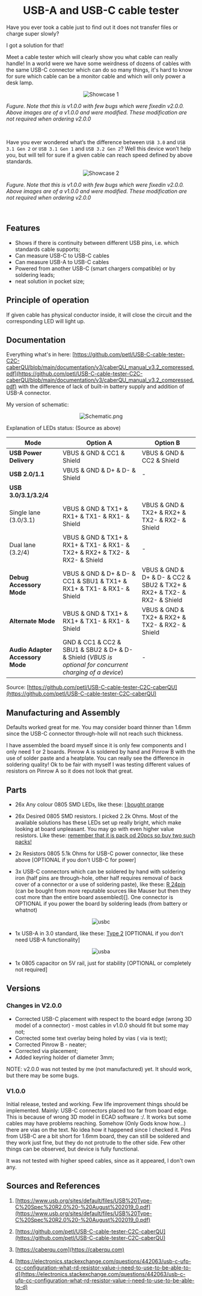 <div style="text-align:center">

# __USB-A and USB-C cable tester__

</div>

Have you ever took a cable just to find out it does not transfer files or charge super slowly?

I got a solution for that!

Meet a cable tester which will clearly show you what cable can really handle! In a world were we have some weirdness of dozens of cables with the same USB-C connector which can do so many things, it's hard to know for sure which cable can be a monitor cable and which will only power a desk lamp. 

<div style="text-align:center">

![Showcase 1](./product2.jpg)

</div>

*Fugure. Note that this is v1.0.0 with few bugs which were fixedin v2.0.0. Above images are of a v1.0.0 and were modified. These modification are not required when ordering v2.0.0*

</br>

Have you ever wondered what’s the difference between `USB 3.0` and `USB 3.1 Gen 2` or `USB 3.1 Gen 1` and `USB 3.2 Gen 2`? Well this device won’t help you, but will tell for sure if a given cable can reach speed defined by above standards.

<div style="text-align:center">

![Showcase 2](./product1.jpg)

</div>

*Fugure. Note that this is v1.0.0 with few bugs which were fixedin v2.0.0. Above images are of a v1.0.0 and were modified. These modification are not required when ordering v2.0.0*

</br>


## Features
- Shows if there is continuity between different USB pins, i.e. which standards cable supports;
- Can measure USB-C to USB-C cables
- Can measure USB-A to USB-C cables
- Powered from another USB-C (smart chargers compatible) or by soldering leads;
- neat solution in pocket size;

## Principle of operation 

If given cable has physical conductor inside, it will close the circuit and the corresponding LED will light up.

## Documentation
Everything what's in here: [https://github.com/petl/USB-C-cable-tester-C2C-caberQU/blob/main/documentation/v3/caberQU_manual_v3.2_compressed.pdf](https://github.com/petl/USB-C-cable-tester-C2C-caberQU/blob/main/documentation/v3/caberQU_manual_v3.2_compressed.pdf) with the difference of lack of built-in battery supply and addition of USB-A connector.

My version of schematic:

<div style="text-align:center">

![Schematic.png](./Schematic.png)

</div>

Explanation of LEDs status: (Source as above)

| **Mode**                      | **Option A**                                             | **Option B**                                             |
|-------------------------------|----------------------------------------------------------|----------------------------------------------------------|
| **USB Power Delivery**        | VBUS & GND & CC1 & Shield                               | VBUS & GND & CC2 & Shield                               |
| **USB 2.0/1.1**               | VBUS & GND & D+ & D- & Shield                           | -                                                        |
| **USB 3.0/3.1/3.2/4**         |                                                          |                                                          |
| Single lane (3.0/3.1)         | VBUS & GND & TX1+ & RX1+ & TX1- & RX1- & Shield         | VBUS & GND & TX2+ & RX2+ & TX2- & RX2- & Shield         |
| Dual lane (3.2/4)             | VBUS & GND & TX1+ & RX1+ & TX1- & RX1- & TX2+ & RX2+ & TX2- & RX2- & Shield | -                                                        |
| **Debug Accessory Mode**      | VBUS & GND & D+ & D- & CC1 & SBU1 & TX1+ & RX1+ & TX1- & RX1- & Shield | VBUS & GND & D+ & D- & CC2 & SBU2 & TX2+ & RX2+ & TX2- & RX2- & Shield |
| **Alternate Mode**            | VBUS & GND & TX1+ & RX1+ & TX1- & RX1- & Shield         | VBUS & GND & TX2+ & RX2+ & TX2- & RX2- & Shield         |
| **Audio Adapter Accessory Mode** | GND & CC1 & CC2 & SBU1 & SBU2 & D+ & D- & Shield       (*VBUS is optional for concurrent charging of a device*) | -                                                        |



Source: [https://github.com/petl/USB-C-cable-tester-C2C-caberQU](https://github.com/petl/USB-C-cable-tester-C2C-caberQU)

## Manufacturing and Assembly

Defaults worked great for me. You may consider board thinner than 1.6mm since the USB-C connector through-hole will not reach such thickness. 

I have assembled the board myself since it is only few components and I only need 1 or 2 boards. Pinrow A is soldered by hand and Pinrow B with the use of solder paste and a heatplate. You can really see the difference in soldering quality! Ok to be fair with myself I was testing different values of resistors on Pinrow A so it does not look that great. 

## Parts
- 26x Any colour 0805 SMD LEDs, like these: [I bought orange](https://a.aliexpress.com/_EzzCGlx)

- 26x Desired 0805 SMD resistors. I picked 2.2k Ohms. Most of the available solutions has these LEDs set up really bright, which make looking at board unpleasant. You may go with even higher value resistors. Like these: [remember that it is pack od 20pcs so buy two such packs!](https://a.aliexpress.com/_EQssAUh)

- 2x Resistors 0805 5.1k Ohms for USB-C power connector, like these above [OPTIONAL if you don't USB-C for power]

- 3x USB-C connectors which can be soldered by hand with soldering iron (half pins are through-hole, other half requires removal of back cover of a connector or a use of soldering paste), like these: [R 24pin](https://www.aliexpress.com/item/1005007419369264.htm    ) (can be bought from more reputable sources like Mauser but then they cost more than the entire board assembled)[]. One connector is OPTIONAL if you power the board by soldering leads (from battery or whatnot)

<div style="text-align:center">

![usbc](./usbc.png)

</div>


- 1x USB-A in 3.0 standard, like these: [Type 2](https://a.aliexpress.com/_EHDPXqv) [OPTIONAL if you don't need USB-A functionality]

<div style="text-align:center">

![usba](./usba.png)

</div>


- 1x 0805 capacitor on 5V rail, just for stability [OPTIONAL or completely not required]

## Versions

### Changes in V2.0.0

- Corrected USB-C placement with respect to the board edge (wrong 3D model of a connector) - most cables in v1.0.0 should fit but some may not;
- Corrected some text overlay being holed by vias ( via is text);
- Corrected Pinrow B - neater;
- Corrected via placement;
- Added keyring holder of diameter 3mm;

NOTE: v2.0.0 was not tested by me (not manufactured) yet. It should work, but there may be some bugs.

### V1.0.0

Initial release, tested and working. Few life improvement things should be implemented. Mainly: USB-C connectors placed too far from board edge. This is because of wrong 3D model in ECAD software :/. It works but some cables may have problems reaching. Somehow (Only Gods know how...) there are vias on the text. No idea how it happened since I checked it. Pins from USB-C are a bit short for 1.6mm board, they can still be soldered and they work just fine, but they do not protrude to the other side. Few other things can be observed, but device is fully functional.

It was not tested with higher speed cables, since as it appeared, I don't own any.

## Sources and References

1. [https://www.usb.org/sites/default/files/USB%20Type-C%20Spec%20R2.0%20-%20August%202019_0.pdf](https://www.usb.org/sites/default/files/USB%20Type-C%20Spec%20R2.0%20-%20August%202019_0.pdf)

2. [https://github.com/petl/USB-C-cable-tester-C2C-caberQU](https://github.com/petl/USB-C-cable-tester-C2C-caberQU)

3. [https://caberqu.com](https://caberqu.com)

4. [https://electronics.stackexchange.com/questions/442063/usb-c-ufp-cc-configuration-what-rd-resistor-value-i-need-to-use-to-be-able-to-d](https://electronics.stackexchange.com/questions/442063/usb-c-ufp-cc-configuration-what-rd-resistor-value-i-need-to-use-to-be-able-to-d)